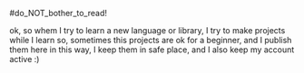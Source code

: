 #do_NOT_bother_to_read!

ok, so whem I try to learn a new language or library, I try to make projects while I learn
so, sometimes this projects are ok for a beginner, and I publish them here
in this way, I keep them in safe place, and I also keep my account active :)
